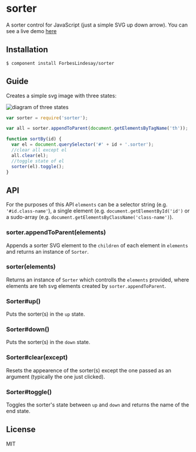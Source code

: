 
# sorter

  A sorter control for JavaScript (just a simple SVG up down arrow).  You can see a live demo [here](http://forbeslindesay.github.com/sorter/)

## Installation

    $ component install ForbesLindesay/sorter

## Guide

  Creates a simple svg image with three states:

  ![diagram of three states](http://i.imgur.com/2P2Z4.png)

  ```javascript
  var sorter = require('sorter');

  var all = sorter.appendToParent(document.getElementsByTagName('th'));

  function sortBy(id) {
    var el = document.querySelector('#' + id + '.sorter');
    //clear all except el
    all.clear(el);
    //toggle state of el
    sorter(el).toggle();
  }
  ```

## API

  For the purposes of this API `elements` can be a selector string (e.g. `'#id.class-name'`), a single element (e.g. `document.getElementById('id')` or a sudo-array (e.g. `document.getElementsByClassName('class-name')`).

### sorter.appendToParent(elements)

  Appends a sorter SVG element to the `children` of each element in `elements` and returns an instance of `Sorter`.

### sorter(elements)

  Returns an instance of `Sorter` which controlls the `elements` provided, where elements are teh svg elements created by `sorter.appendToParent`.

### Sorter#up()

  Puts the sorter(s) in the `up` state.

### Sorter#down()

  Puts the sorter(s) in the `down` state.

### Sorter#clear(except)

  Resets the appearence of the sorter(s) except the one passed as an argument (typically the one just clicked).

### Sorter#toggle()

  Toggles the sorter's state between `up` and `down` and returns the name of the end state.

## License

  MIT